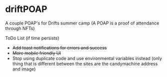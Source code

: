 # driftPOAP
A couple POAP's for Drifts summer camp
(A POAP is a proof of attendance through NFTs)

ToDo List (if time persists)
- ~~Add toast notifications for errors and success~~
- ~~More mobile friendly UI~~
- Stop using duplicate code and use environmental variables instead (only thing that is different between the sites are the candymachine address and image)
